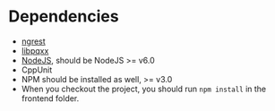 # Dependencies
* [ngrest](https://github.com/loentar/ngrest)
* [libpqxx](https://www.tutorialspoint.com/postgresql/postgresql_c_cpp.htm)
* [NodeJS](https://nodejs.org/), should be NodeJS >= v6.0
* CppUnit
* NPM should be installed as well, >= v3.0
* When you checkout the project, you should run `npm install` in the frontend folder.
